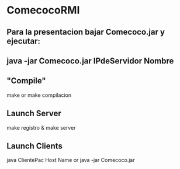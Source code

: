 # ComecocoRMI

## Para la presentacion bajar Comecoco.jar y ejecutar:
## java -jar Comecoco.jar IPdeServidor Nombre



## "Compile"
make
or
make compilacion
## Launch Server
make registro & make server
## Launch Clients
java ClientePac Host Name
or
java -jar Comecoco.jar
